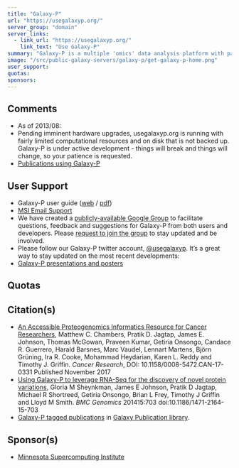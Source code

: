 ```yaml
---
title: "Galaxy-P"
url: "https://usegalaxyp.org/"
server_group: "domain"
server_links: 
  - link_url: "https://usegalaxyp.org/"
    link_text: "Use Galaxy-P"
summary: "Galaxy-P is a multiple 'omics' data analysis platform with particular emphasis on mass spectrometry based proteomics. Galaxy-P is developed at the [University of Minnesota](http://umn.edu/), deployed at the [Minnesota Supercomputing Institute](http://msi.umn.edu/). "
image: "/src/public-galaxy-servers/galaxy-p/get-galaxy-p-home.png"
user_support: 
quotas: 
sponsors: 
---
```


## Comments

* As of 2013/08:
*   Pending imminent hardware upgrades, usegalaxyp.org is running with fairly limited computational resources and on disk that is not backed up. Galaxy-P is under active development - things will break and things will change, so your patience is requested.
* [Publications using Galaxy-P](http://z.umn.edu/galaxypreferences)

## User Support

* Galaxy-P user guide ([web](http://bit.ly/usegalaxyp-guide) / [pdf](http://bit.ly/usegalaxyp-guide-pdf))
* [MSI Email Support](mailto:help@msi.umn.edu)
* We have created a [publicly-available Google Group](http://z.umn.edu/galaxypgroup) to facilitate questions, feedback and suggestions for Galaxy-P from both users and developers.  Please [request to join the group](http://z.umn.edu/galaxypgroup) to stay updated and be involved.
* Please follow our Galaxy-P twitter account, [@usegalaxyp](http://twitter.com/usegalaxyp).  It’s a great way to stay updated on the most recent developments:
* [Galaxy-P presentations and posters](http://galaxyp.org/conference-presentations/)


## Quotas

## Citation(s)

* [An Accessible Proteogenomics Informatics Resource for Cancer Researchers](http://cancerres.aacrjournals.org/content/77/21/e43), Matthew C. Chambers, Pratik D. Jagtap, James E. Johnson, Thomas McGowan, Praveen Kumar, Getiria Onsongo, Candace R. Guerrero, Harald Barsnes, Marc Vaudel, Lennart Martens, Björn Grüning, Ira R. Cooke, Mohammad Heydarian, Karen L. Reddy and Timothy J. Griffin. *Cancer Research*, DOI: 10.1158/0008-5472.CAN-17-0331 Published November 2017
* [Using Galaxy-P to leverage RNA-Seq for the discovery of novel protein variations](https://doi.org/10.1186/1471-2164-15-703), Gloria M Sheynkman, James E Johnson, Pratik D Jagtap, Michael R Shortreed, Getiria Onsongo, Brian L Frey, Timothy J Griffin and Lloyd M Smith. *BMC Genomics* 201415:703
doi:10.1186/1471-2164-15-703
* [Galaxy-P tagged publications](https://www.zotero.org/groups/1732893/galaxy/items/tag/%3EGalaxy-P) in [Galaxy Publication library](/src/publication-library/index.md).

## Sponsor(s)

* [Minnesota Supercomputing Institute](http://msi.umn.edu/)
